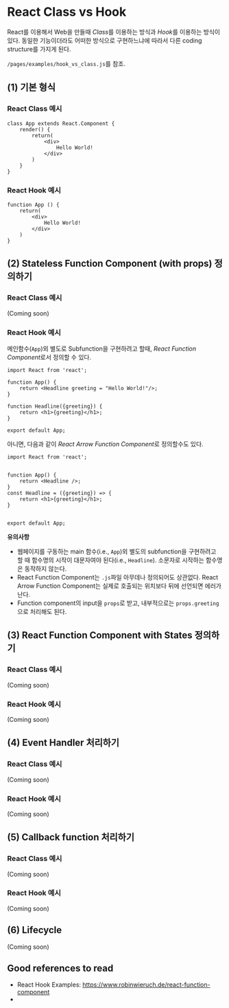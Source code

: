 # React Class vs Hook

React를 이용해서 Web을 만들때 *Class*를 이용하는 방식과 *Hook*를 이용하는 방식이 있다. 동일한 기능이더라도 어떠한 방식으로 구현하느냐에 따라서 다른 coding structure를 가지게 된다. 

`/pages/examples/hook_vs_class.js`를 참조. 


## (1) 기본 형식

### React Class 예시
```
class App extends React.Component {
    render() {
        return(
            <div>
                Hello World!
            </div>
        )
    }
}
```

### React Hook 예시
```
function App () {
    return(
        <div>
            Hello World!
        </div>
    )
}
```



## (2) Stateless Function Component (with props) 정의하기

### React Class 예시

(Coming soon)

### React Hook 예시

메인함수(`App`)외 별도로 Subfunction을 구현하려고 할때, *React Function Component*로서 정의할 수 있다.

```
import React from 'react';
 
function App() {
    return <Headline greeting = "Hello World!"/>;
}
 
function Headline({greeting}) {
    return <h1>{greeting}</h1>;
}
 
export default App;
```

아니면, 다음과 같이 *React Arrow Function Component*로 정의할수도 있다.
```
import React from 'react';


function App() {
    return <Headline />;
}
const Headline = ({greeting}) => {
    return <h1>{greeting}</h1>;
}


export default App;
```

**유의사항**
- 웹페이지를 구동하는 main 함수(i.e., `App`)외 별도의 subfunction을 구현하려고 할 때 함수명의 시작이 대문자여야 된다(i.e., `Headline`). 소문자로 시작하는 함수명은 동작하지 않는다.
- React Function Component는 `.js`파일 아무데나 정의되어도 상관없다. React Arrow Function Component는 실제로 호출되는 위치보다 뒤에 선언되면 에러가 난다.
- Function component의 input을 `props`로 받고, 내부적으로는 `props.greeting`으로 처리해도 된다.  

## (3) React Function Component with States 정의하기

### React Class 예시
(Coming soon)
### React Hook 예시
(Coming soon)

## (4) Event Handler 처리하기

### React Class 예시
(Coming soon)
### React Hook 예시
(Coming soon)

## (5) Callback function 처리하기

### React Class 예시
(Coming soon)
### React Hook 예시
(Coming soon)

## (6) Lifecycle 
(Coming soon)

## Good references to read
- React Hook Examples: https://www.robinwieruch.de/react-function-component
- 